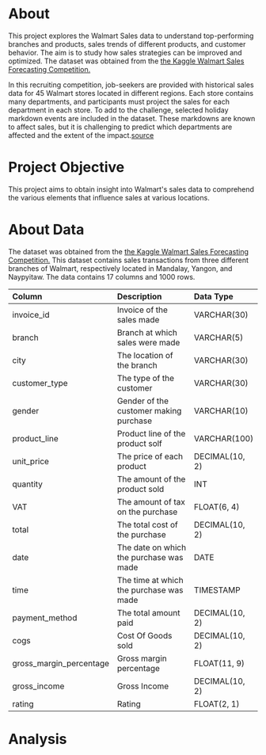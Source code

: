 # About

This project explores the Walmart Sales data to understand top-performing branches and products, sales trends of different products, and customer behavior. The aim is to study how sales strategies can be improved and optimized. The dataset was obtained from the [the Kaggle Walmart Sales Forecasting Competition.](https://www.kaggle.com/c/walmart-recruiting-store-sales-forecasting)

In this recruiting competition, job-seekers are provided with historical sales data for 45 Walmart stores located in different regions. Each store contains many departments, and participants must project the sales for each department in each store. To add to the challenge, selected holiday markdown events are included in the dataset. These markdowns are known to affect sales, but it is challenging to predict which departments are affected and the extent of the impact.[source](https://www.kaggle.com/c/walmart-recruiting-store-sales-forecastin)

# Project Objective

This project aims to obtain insight into Walmart's sales data to comprehend the various elements that influence sales at various locations.

# About Data

The dataset was obtained from the [the Kaggle Walmart Sales Forecasting Competition.](https://www.kaggle.com/c/walmart-recruiting-store-sales-forecasting) This dataset contains sales transactions from three different branches of Walmart, respectively located in Mandalay, Yangon, and Naypyitaw. The data contains 17 columns and 1000 rows.

| Column                  | Description                             | Data Type      |
| :---------------------- | :-------------------------------------- | :------------- |
| invoice_id              | Invoice of the sales made               | VARCHAR(30)    |
| branch                  | Branch at which sales were made         | VARCHAR(5)     |
| city                    | The location of the branch              | VARCHAR(30)    |
| customer_type           | The type of the customer                | VARCHAR(30)    |
| gender                  | Gender of the customer making purchase  | VARCHAR(10)    |
| product_line            | Product line of the product solf        | VARCHAR(100)   |
| unit_price              | The price of each product               | DECIMAL(10, 2) |
| quantity                | The amount of the product sold          | INT            |
| VAT                 | The amount of tax on the purchase       | FLOAT(6, 4)    |
| total                   | The total cost of the purchase          | DECIMAL(10, 2) |
| date                    | The date on which the purchase was made | DATE           |
| time                    | The time at which the purchase was made | TIMESTAMP      |
| payment_method                 | The total amount paid                   | DECIMAL(10, 2) |
| cogs                    | Cost Of Goods sold                      | DECIMAL(10, 2) |
| gross_margin_percentage | Gross margin percentage                 | FLOAT(11, 9)   |
| gross_income            | Gross Income                            | DECIMAL(10, 2) |
| rating                  | Rating                                  | FLOAT(2, 1)    |
# Analysis 
